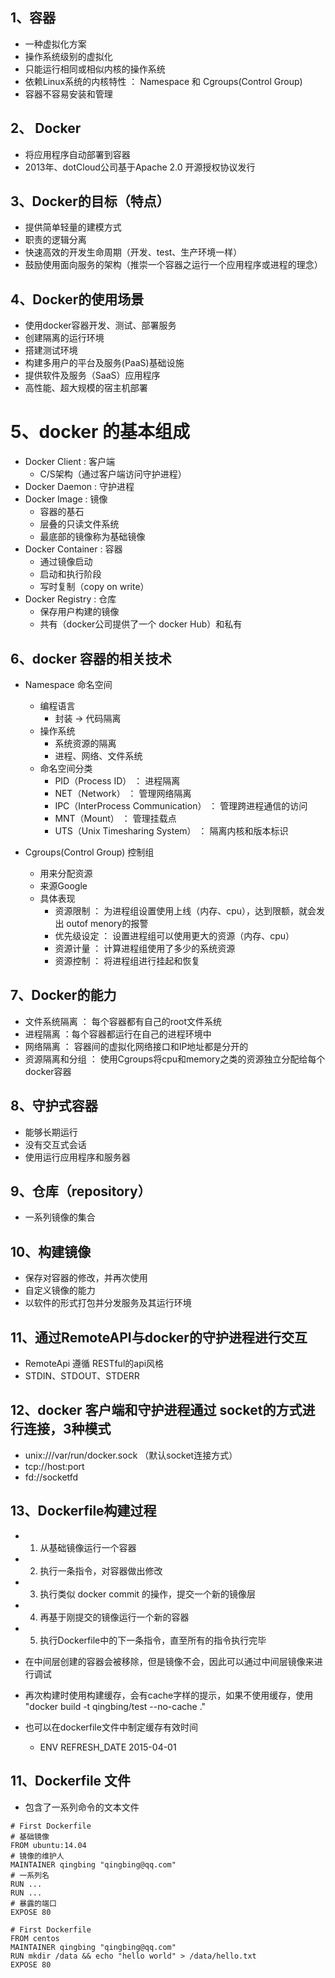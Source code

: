 ## 1、容器
- 一种虚拟化方案
- 操作系统级别的虚拟化
- 只能运行相同或相似内核的操作系统
- 依赖Linux系统的内核特性 ： Namespace 和 Cgroups(Control Group)
- 容器不容易安装和管理

## 2、 Docker
- 将应用程序自动部署到容器
- 2013年、dotCloud公司基于Apache 2.0 开源授权协议发行

## 3、Docker的目标（特点）
- 提供简单轻量的建模方式
- 职责的逻辑分离
- 快速高效的开发生命周期（开发、test、生产环境一样）
- 鼓励使用面向服务的架构（推崇一个容器之运行一个应用程序或进程的理念）


## 4、Docker的使用场景
- 使用docker容器开发、测试、部署服务
- 创建隔离的运行环境
- 搭建测试环境
- 构建多用户的平台及服务(PaaS)基础设施
- 提供软件及服务（SaaS）应用程序
- 高性能、超大规模的宿主机部署

# 5、docker 的基本组成
- Docker Client : 客户端
  - C/S架构（通过客户端访问守护进程）
- Docker Daemon : 守护进程
- Docker Image : 镜像
  - 容器的基石
  - 层叠的只读文件系统
  - 最底部的镜像称为基础镜像
- Docker Container : 容器
  - 通过镜像启动
  - 启动和执行阶段
  - 写时复制（copy on write）
- Docker Registry : 仓库
  - 保存用户构建的镜像
  - 共有（docker公司提供了一个 docker Hub）和私有
 
## 6、docker 容器的相关技术
- Namespace 命名空间
  - 编程语言
    - 封装 -> 代码隔离
  - 操作系统
    - 系统资源的隔离
    - 进程、网络、文件系统
  - 命名空间分类
    - PID（Process ID） ： 进程隔离
    - NET（Network） ： 管理网络隔离
    - IPC（InterProcess Communication） ： 管理跨进程通信的访问
    - MNT（Mount） ： 管理挂载点
    - UTS（Unix Timesharing System） ： 隔离内核和版本标识
    
- Cgroups(Control Group) 控制组
  - 用来分配资源
  - 来源Google
  - 具体表现
    - 资源限制 ： 为进程组设置使用上线（内存、cpu），达到限额，就会发出 outof menory的报警
    - 优先级设定 ： 设置进程组可以使用更大的资源（内存、cpu）
    - 资源计量 ： 计算进程组使用了多少的系统资源
    - 资源控制 ： 将进程组进行挂起和恢复
 
## 7、Docker的能力
- 文件系统隔离 ： 每个容器都有自己的root文件系统
- 进程隔离 ：每个容器都运行在自己的进程环境中
- 网络隔离 ： 容器间的虚拟化网络接口和IP地址都是分开的
- 资源隔离和分组 ： 使用Cgroups将cpu和memory之类的资源独立分配给每个docker容器 
 
## 8、守护式容器
- 能够长期运行
- 没有交互式会话
- 使用运行应用程序和服务器
 
## 9、仓库（repository）
- 一系列镜像的集合
 
 
## 10、构建镜像
- 保存对容器的修改，并再次使用
- 自定义镜像的能力
- 以软件的形式打包并分发服务及其运行环境

## 11、通过RemoteAPI与docker的守护进程进行交互
- RemoteApi 遵循 RESTful的api风格
- STDIN、STDOUT、STDERR


## 12、docker 客户端和守护进程通过 socket的方式进行连接，3种模式
- unix:///var/run/docker.sock （默认socket连接方式）
- tcp://host:port
- fd://socketfd


## 13、Dockerfile构建过程
- 1. 从基础镜像运行一个容器
- 2. 执行一条指令，对容器做出修改
- 3. 执行类似 docker commit 的操作，提交一个新的镜像层
- 4. 再基于刚提交的镜像运行一个新的容器
- 5. 执行Dockerfile中的下一条指令，直至所有的指令执行完毕

- 在中间层创建的容器会被移除，但是镜像不会，因此可以通过中间层镜像来进行调试
- 再次构建时使用构建缓存，会有cache字样的提示，如果不使用缓存，使用 "docker build -t qingbing/test --no-cache ."
- 也可以在dockerfile文件中制定缓存有效时间
  - ENV REFRESH_DATE 2015-04-01

## 11、Dockerfile 文件
- 包含了一系列命令的文本文件
```
# First Dockerfile
# 基础镜像
FROM ubuntu:14.04
# 镜像的维护人
MAINTAINER qingbing "qingbing@qq.com"
# 一系列名
RUN ...
RUN ...
# 暴露的端口
EXPOSE 80

# First Dockerfile
FROM centos
MAINTAINER qingbing "qingbing@qq.com"
RUN mkdir /data && echo "hello world" > /data/hello.txt
EXPOSE 80
```